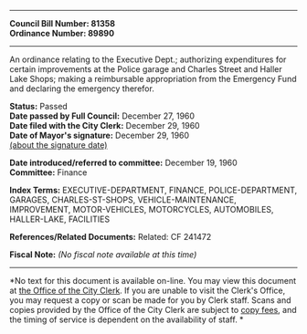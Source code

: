 * * * * *  
  
**Council Bill Number: [](#h0)[](#h2)81358**   
**Ordinance Number: 89890**  
  
* * * * *  
  
An ordinance relating to the Executive Dept.; authorizing expenditures for certain improvements at the Police garage and Charles Street and Haller Lake Shops; making a reimbursable appropriation from the Emergency Fund and declaring the emergency therefor.  
  
**Status:** Passed   
**Date passed by Full Council:** December 27, 1960   
**Date filed with the City Clerk:** December 29, 1960   
**Date of Mayor's signature:** December 29, 1960   
[(about the signature date)](/~public/approvaldate.htm)   
  
  
**Date introduced/referred to committee:** December 19, 1960   
**Committee:** Finance   
  
**Index Terms:** EXECUTIVE-DEPARTMENT, FINANCE, POLICE-DEPARTMENT, GARAGES, CHARLES-ST-SHOPS, VEHICLE-MAINTENANCE, IMPROVEMENT, MOTOR-VEHICLES, MOTORCYCLES, AUTOMOBILES, HALLER-LAKE, FACILITIES  
  
**References/Related Documents:** Related: CF 241472  
  
**Fiscal Note:** *(No fiscal note available at this time)*  
  
* * * * *  
  
*No text for this document is available on-line. You may view this document at [the Office of the City Clerk](http://www.seattle.gov/leg/clerk/contactUs.htm). If you are unable to visit the Clerk's Office, you may request a copy or scan be made for you by Clerk staff. Scans and copies provided by the Office of the City Clerk are subject to [copy fees](http://clerk.seattle.gov/~public/clerkfees.htm), and the timing of service is dependent on the availability of staff. *  
  
  
